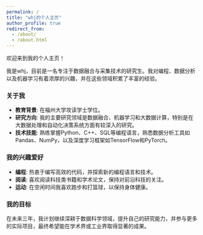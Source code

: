 ```yaml
---
permalink: /
title: "whj的个人主页"
author_profile: true
redirect_from: 
  - /about/
  - /about.html
---
```


欢迎来到我的个人主页！

我是whj，目前是一名专注于数据融合与采集技术的研究生。我对编程、数据分析以及机器学习有着浓厚的兴趣，并在这些领域积累了丰富的经验。

### 关于我

- **教育背景**: 在福州大学攻读学士学位。
- **研究方向**: 我的主要研究领域是数据融合、机器学习和大数据计算，特别是在大数据处理和自动化决策系统方面有较深入的研究。
- **技术技能**: 熟练掌握Python、C++、SQL等编程语言，熟悉数据分析工具如Pandas、NumPy，以及深度学习框架如TensorFlow和PyTorch。

### 我的兴趣爱好

- **编程**: 热衷于编写高效的代码，并探索新的编程语言和技术。
- **阅读**: 喜欢阅读科技类书籍和学术论文，保持对前沿科技的关注。
- **运动**: 在空闲时间我喜欢跑步和打篮球，以保持身体健康。

### 我的目标

在未来三年，我计划继续深耕于数据科学领域，提升自己的研究能力，并参与更多的实际项目，最终希望能在学术界或工业界取得显著的成果。
